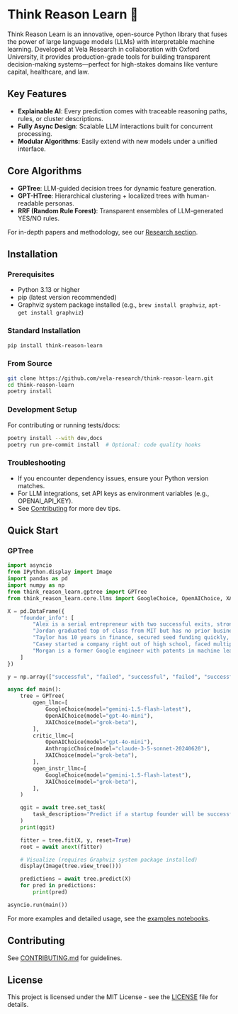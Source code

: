 # Think Reason Learn 🌲

Think Reason Learn is an innovative, open-source Python library that fuses the power of large language models (LLMs) with interpretable machine learning. Developed at Vela Research in collaboration with Oxford University, it provides production-grade tools for building transparent decision-making systems—perfect for high-stakes domains like venture capital, healthcare, and law.

## Key Features

- **Explainable AI**: Every prediction comes with traceable reasoning paths, rules, or cluster descriptions.
- **Fully Async Design**: Scalable LLM interactions built for concurrent processing.
- **Modular Algorithms**: Easily extend with new models under a unified interface.

## Core Algorithms

- **GPTree**: LLM-guided decision trees for dynamic feature generation.
- **GPT-HTree**: Hierarchical clustering + localized trees with human-readable personas.
- **RRF (Random Rule Forest)**: Transparent ensembles of LLM-generated YES/NO rules.

For in-depth papers and methodology, see our [Research section](docs/source/research/index.rst).

## Installation

### Prerequisites

- Python 3.13 or higher
- pip (latest version recommended)
- Graphviz system package installed (e.g., `brew install graphviz`, `apt-get install graphviz`)

### Standard Installation

```bash
pip install think-reason-learn
```

### From Source

```bash
git clone https://github.com/vela-research/think-reason-learn.git
cd think-reason-learn
poetry install
```

### Development Setup

For contributing or running tests/docs:

```bash
poetry install --with dev,docs
poetry run pre-commit install  # Optional: code quality hooks
```

### Troubleshooting

- If you encounter dependency issues, ensure your Python version matches.
- For LLM integrations, set API keys as environment variables (e.g., OPENAI_API_KEY).
- See [Contributing](CONTRIBUTING.md) for more dev tips.

## Quick Start

### GPTree

```python
import asyncio
from IPython.display import Image
import pandas as pd
import numpy as np
from think_reason_learn.gptree import GPTree
from think_reason_learn.core.llms import GoogleChoice, OpenAIChoice, XAIChoice, AnthropicChoice

X = pd.DataFrame({
    "founder_info": [
        "Alex is a serial entrepreneur with two successful exits, strong network in Silicon Valley, and expertise in AI.",
        "Jordan graduated top of class from MIT but has no prior business experience and limited funding.",
        "Taylor has 10 years in finance, secured seed funding quickly, and built a talented team.",
        "Casey started a company right out of high school, faced multiple failures, but persists with innovative ideas.",
        "Morgan is a former Google engineer with patents in machine learning and venture capital backing.",
    ]
})

y = np.array(["successful", "failed", "successful", "failed", "successful"])

async def main():
    tree = GPTree(
        qgen_llmc=[
            GoogleChoice(model="gemini-1.5-flash-latest"),
            OpenAIChoice(model="gpt-4o-mini"),
            XAIChoice(model="grok-beta"),
        ],
        critic_llmc=[
            OpenAIChoice(model="gpt-4o-mini"),
            AnthropicChoice(model="claude-3-5-sonnet-20240620"),
            XAIChoice(model="grok-beta"),
        ],
        qgen_instr_llmc=[
            GoogleChoice(model="gemini-1.5-flash-latest"),
            XAIChoice(model="grok-beta"),
        ],
    )

    qgit = await tree.set_task(
        task_description="Predict if a startup founder will be successful or fail based on their background.",
    )
    print(qgit)

    fitter = tree.fit(X, y, reset=True)
    root = await anext(fitter)

    # Visualize (requires Graphviz system package installed)
    display(Image(tree.view_tree()))

    predictions = await tree.predict(X)
    for pred in predictions:
        print(pred)

asyncio.run(main())
```

For more examples and detailed usage, see the [examples notebooks](examples/).

## Contributing

See [CONTRIBUTING.md](CONTRIBUTING.md) for guidelines.

## License

This project is licensed under the MIT License - see the [LICENSE](LICENSE) file for details.
